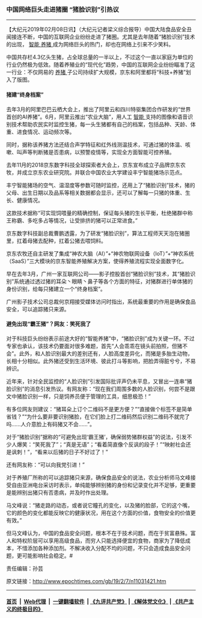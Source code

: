 ### 中国网络巨头走进猪圈 “猪脸识别”引热议
------------------------

<p>
 【大纪元2019年02月08日讯】（大纪元记者梁义综合报导）中国大陆食品安全丑闻接连不断，中国的互联网企业纷纷走进了猪圈。尤其是去年随着“猪脸识别”技术的出现，
 <a href="http://www.epochtimes.com/gb/tag/%E6%99%BA%E8%83%BD.html">
  智能
 </a>
 <a href="http://www.epochtimes.com/gb/tag/%E5%85%BB%E7%8C%AA.html">
  养猪
 </a>
 成为网络巨头的热门，却也在网络上引来不少笑料。
</p>
<p>
 中国共存栏4.3亿头生猪，占全球总量的一半以上，不过这个一直以家庭为单位的行业仍然极为低效。随着养殖业的“现代化”趋势，中国的互联网企业纷纷瞄准了这一行业：不仅网易的
 <a href="http://www.epochtimes.com/gb/tag/%E5%85%BB%E7%8C%AA.html">
  养猪
 </a>
 子公司持续扩大规模，京东和阿里都将“科技+养猪”划入了版图。
</p>
<h4>
 猪建“终身档案”
</h4>
<p>
 去年3月的阿里巴巴云栖大会上，推出了阿里云和四川特驱集团合作研发的“世界首创的AI养猪”。6月，阿里云推出“农业大脑”，用人工
 <a href="http://www.epochtimes.com/gb/tag/%E6%99%BA%E8%83%BD.html">
  智能
 </a>
 支持的图像和语音识别技术帮助农民实时监控生猪，每一头生猪都有自己的档案，包括品种、天龄、体重、进食情况、运动频次等。
</p>
<p>
 同时，据称该养猪方法还结合声学特征和红外线测温技术，可通过猪的体温、咳嗽、叫声等判断猪是否患病，以预警疫情等，实现全方面智能可控养殖。
</p>
<p>
 去年11月的2018京东数字科技全球探索者大会上，京东宣布成立子品牌京东农牧，并成立京东农业研究院。并联合中国农业大学建设丰宁智能猪场示范点。
</p>
<p>
 丰宁智能猪场的空气、温湿度等参数可随时监控，还用上了“猪脸识别”技术，猪的父母、出生日期以及品系等相关数据都会显示，还可以了解每一只猪的体重、生长、健康情况。
</p>
<p>
 这款技术据称“可实现饲喂量的精确控制，保证每头猪的生长平衡，杜绝猪群中称王称霸、多吃多占等情况，让受排挤的猪可以正常进食。”
</p>
<p>
 京东数字科技副总裁曹鹏透露，为了研发“猪脸识别”，算法工程师天天泡在猪圈里，扛着母猪去配种，扛着公猪去喂饲料。
</p>
<p>
 京东农牧还自主研发了集成“神农大脑（AI）”+“神农物联网设备（IoT）”+“神农系统（SaaS）”三大模块的京东智能养殖解决方案，使得养殖流程实现全面数字化。
</p>
<p>
 早在去年3月，广州一家互联网公司——影子控股首创“猪脸识别”技术，其“猪脸识别”系统通过透过猪的耳朵丶眼睛丶鼻子等各个方面的特征，对猪群进行单体猪的身份识别，给每只猪建立一个“终身档案”。
</p>
<p>
 广州影子技术公司总裁何京翔接受媒体访问时指出，系统最重要的作用是确保食品安全，可以追踪猪只来源。
</p>
<h4>
 避免出现“霸王猪”？网友：笑死我了
</h4>
<p>
 对于科技巨头纷纷表示前途大好的“智能养猪”中，“猪脸识别”成为关键一环。不过专家也承认，该技术仍要面对很多难题，首先“人会乖乖在镜头前拍照，但猪不会”。此外，和人脸识别最大的差别还有，人脸高度差异化，而猪是多胎生动物，长相十分相似。此外猪还受到生活环境、彼此打斗等影响，把脸弄得脏兮兮，不易辨识。
</p>
<p>
 近年来，针对全民监控的“人脸识别”引发国际批评声仍未平息，又冒出一连串“猪脸识别”的消息引发热议。有网友称：“现在我们周围多数的人脸识别，何尝不是跟文中猪脸识别一样，只是饲养员便于管理的工具，细思极恐！”
</p>
<p>
 有多位网友则建议：“猪耳朵上订个二维码不是更方便？”“直接做个标签不是简单省钱？”“为什么要非要识别猪脸，在它们脸上打二维码然后识别二维码不就完了吗……人介意脸上有码猪又不会……”。
</p>
<p>
 对于“猪脸识别”据称的“可避免出现‘霸王猪’，确保弱势猪群权益”的说法，引发不少人爆笑：“笑死我了”；“真是无语”；“看着简直像个反讽的段子！”“映射社会还是讽刺！”，“看来以后猪的日子不好过了！”
 <span class="Apple-converted-space">
 </span>
</p>
<p>
 还有网友称：“可以向我党引进！”
</p>
<p>
 对于养殖厂所称的可以追踪猪只来源，确保食品安全的说法，农业分析师马文峰接受自由亚洲电台采访时表示，单纯能够辨别猪的身份和记录变化并不足够，更重要是能辨别出猪只有否患病，并及时作出处理。
</p>
<p>
 马文峰说：“猪走路的动态，或者说它瞳孔的变化，以及猪的脸部，它的这个嘴，它的颜色的变化都能反映它的健康状况，用在这个方面的价值，食物安全的价值更有效。”
</p>
<p>
 但马文峰认为，中国的食品安全问题，根本不在于技术问题，而在于贫富悬殊。富人和特权阶层可以享用高级食品，而穷人只能选择便宜的食物，商家为了降低成本，不惜添加各种添加剂。不解决收入分配不均的问题，不只会造成食品安全问题，更可能影响社会稳定。#
</p>
<p>
 责任编辑：孙芸
</p>

原文链接：http://www.epochtimes.com/gb/19/2/7/n11031421.htm


------------------------
#### [首页](https://github.com/gfw-breaker/banned-news/blob/master/README.md) &nbsp;|&nbsp; [Web代理](https://github.com/labour-camp/helloworld) &nbsp;|&nbsp; [一键翻墙软件](https://github.com/gfw-breaker/nogfw/blob/master/README.md) &nbsp;| [《九评共产党》](https://github.com/gfw-breaker/9ping.md/blob/master/README.md#九评之一评共产党是什么) | [《解体党文化》](https://github.com/gfw-breaker/jtdwh.md/blob/master/README.md) | [《共产主义的终极目的》](https://github.com/gfw-breaker/gczydzjmd.md/blob/master/README.md)

